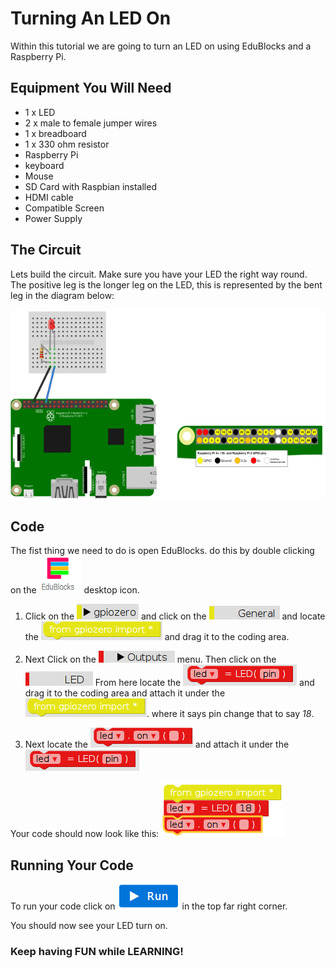 # Turning An LED On
Within this tutorial we are going to turn an LED on using EduBlocks and a Raspberry Pi.

## Equipment You Will Need

* 1 x  LED
* 2 x male to female jumper wires
* 1 x breadboard
* 1 x 330 ohm resistor
* Raspberry Pi
* keyboard
* Mouse
* SD Card with Raspbian installed
* HDMI cable
* Compatible Screen
* Power Supply

## The Circuit
Lets build the circuit. Make sure you have your LED the right way round. The positive leg is the longer leg on the LED, this is represented by the bent leg in the diagram below:

![LED Circuit](Images/LED_Diagram.png)

## Code
The fist thing we need to do is open EduBlocks. do this by double clicking on the ![EduBlocks](Images/EduBlocks.png) desktop icon.

1. Click on the ![GPIOZero menu](Images/GPIO_Zero.png) and click on the ![General menu](Images/General_Zero.png) and locate the ![import gpiozero *](Images/Import_GPIOzero.png) and drag it to the coding area.

2. Next Click on the ![Outputs menu](Images/Outputs.png) menu. Then click on the ![LED menu](Images/LED.png) From here locate the ![led = LED pin](Images/LED_Pin.png) and drag it to the coding area and attach it under the ![import gpiozero *](Images/Import_GPIOzero.png). where it says pin change that to say *18*.

3. Next locate the ![led.on()](Images/LED_On.png) and attach it under the ![led = LED pin](Images/LED_Pin.png)

Your code should now look like this:
![LED on](Images/LED_On_Code.png)

## Running Your Code
To run your code click on ![Run](Images/Run1.png) in the top far right corner.

You should now see your LED turn on.

### Keep having FUN while LEARNING!
